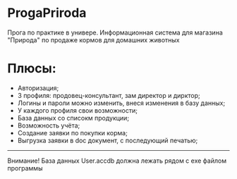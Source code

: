 # ProgaPriroda
Прога по практике в универе. Информационная система для магазина "Природа" по продаже кормов для домашних животных
# Плюсы:
* Авторизация;
* 3 профиля: продовец-консультант, зам директор и дирктор;
* Логины и пароли можно изменить, внеся изменения в базу данных;
* У каждого профиля свои возможности;
* База данных со списокм продукции;
* Возможность учёта;
* Создание заявки по покупки корма;
* Выгрузка заявки в doc документ, с последующий печатью;
-----------------
Внимание! База данных User.accdb должна лежать рядом с exe файлом программы
